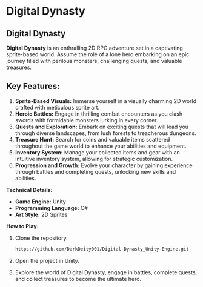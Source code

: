 # Digital Dynasty

## Digital Dynasty

**Digital Dynasty** is an enthralling 2D RPG adventure set in a captivating sprite-based world. Assume the role of a lone hero embarking on an epic journey filled with perilous monsters, challenging quests, and valuable treasures.

## **Key Features:**

1. **Sprite-Based Visuals:** Immerse yourself in a visually charming 2D world crafted with meticulous sprite art.
2. **Heroic Battles:** Engage in thrilling combat encounters as you clash swords with formidable monsters lurking in every corner.
3. **Quests and Exploration:** Embark on exciting quests that will lead you through diverse landscapes, from lush forests to treacherous dungeons.
4. **Treasure Hunt:** Search for coins and valuable items scattered throughout the game world to enhance your abilities and equipment.
5. **Inventory System:** Manage your collected items and gear with an intuitive inventory system, allowing for strategic customization.
6. **Progression and Growth:** Evolve your character by gaining experience through battles and completing quests, unlocking new skills and abilities.

**Technical Details:**

- **Game Engine:** Unity
- **Programming Language:** C#
- **Art Style:** 2D Sprites

**How to Play:**

1. Clone the repository.
   ```bash
   https://github.com/DarkDeity001/Digital-Dynasty_Unity-Engine.git
   ```
2. Open the project in Unity.

3. Explore the world of Digital Dynasty, engage in battles, complete quests, and collect treasures to become the ultimate hero.


